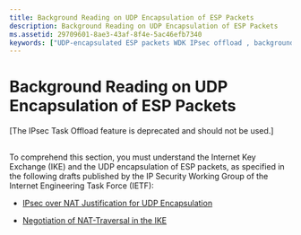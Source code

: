 ```yaml
---
title: Background Reading on UDP Encapsulation of ESP Packets
description: Background Reading on UDP Encapsulation of ESP Packets
ms.assetid: 29709601-8ae3-43af-8f4e-5ac46efb7340
keywords: ["UDP-encapsulated ESP packets WDK IPsec offload , background reading"]
---
```


# Background Reading on UDP Encapsulation of ESP Packets

\[The IPsec Task Offload feature is deprecated and should not be used.\]

## <a href="" id="ddk-background-reading-on-udp-encapsulation-of-esp-packets-ng"></a>


To comprehend this section, you must understand the Internet Key Exchange (IKE) and the UDP encapsulation of ESP packets, as specified in the following drafts published by the IP Security Working Group of the Internet Engineering Task Force (IETF):

-   [IPsec over NAT Justification for UDP Encapsulation](http://go.microsoft.com/fwlink/p/?linkid=9856)

-   [Negotiation of NAT-Traversal in the IKE](http://go.microsoft.com/fwlink/p/?linkid=9857)

 

 





